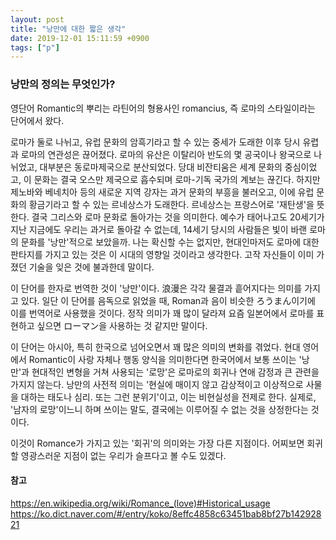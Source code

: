 ```yaml
---
layout: post
title: "낭만에 대한 짧은 생각"
date: 2019-12-01 15:11:59 +0900
tags: ["p"]
---
```


### 낭만의 정의는 무엇인가?

영단어 Romantic의 뿌리는 라틴어의 형용사인 romancius, 즉 로마의 스타일이라는 단어에서 왔다.

로마가 둘로 나뉘고, 유럽 문화의 암흑기라고 할 수 있는 중세가 도래한 이후 당시 유렵과 로마의 연관성은 끊어졌다. 로마의 유산은 이탈리아 반도의 몇 공국이나 왕국으로 나뉘었고, 대부분은 동로마제국으로 분산되었다. 당대 비잔티움은 세계 문화의 중심이었고, 이 문화는 결국 오스만 제국으로 흡수되며 로마-기독 국가의 계보는 끊긴다. 하지만 제노바와 베네치아 등의 새로운 지역 강자는 과거 문화의 부흥을 불러오고, 이에 유럽 문화의 황금기라고 할 수 있는 르네상스가 도래한다. 르네상스는 프랑스어로 '재탄생'을 뜻한다. 결국 그리스와 로마 문화로 돌아가는 것을 의미한다. 예수가 태어나고도 20세기가 지난 지금에도 우리는 과거로 돌아갈 수 없는데, 14세기 당시의 사람들은 빛이 바랜 로마의 문화를 '낭만'적으로 보았을까. 나는 확신할 수는 없지만, 현대인마저도 로마에 대한 판타지를 가지고 있는 것은 이 시대의 영향일 것이라고 생각한다. 고작 자신들이 이미 가졌던 기술을 잊은 것에 불과한데 말이다.

이 단어를 한자로 번역한 것이 '낭만'이다. 浪漫은 각각 물결과 흩어지다는 의미를 가지고 있다. 일단 이 단어를 음독으로 읽었을 때, Roman과 음이 비슷한 ろうまん이기에 이를 번역어로 사용했을 것이다. 정작 의미가 꽤 많이 달라져 요즘 일본어에서 로마를 표현하고 싶으면 ローマン을 사용하는 것 같지만 말이다.

이 단어는 아시아, 특히 한국으로 넘어오면서 꽤 많은 의미의 변화를 겪었다. 현대 영어에서 Romantic이 사랑 자체나 행동 양식을 의미한다면 한국어에서 보통 쓰이는 '낭만'과 현대적인 변형을 거쳐 사용되는 '로망'은 로마로의 회귀나 연애 감정과 큰 관련을 가지지 않는다. 낭만의 사전적 의미는 '현실에 매이지 않고 감상적이고 이상적으로 사물을 대하는 태도나 심리. 또는 그런 분위기'이고, 이는 비현실성을 전제로 한다. 실제로, '남자의 로망'이느니 하며 쓰이는 말도, 결국에는 이루어질 수 없는 것을 상정한다는 것이다.

이것이 Romance가 가지고 있는 '회귀'의 의미와는 가장 다른 지점이다. 어찌보면 회귀할 영광스러운 지점이 없는 우리가 슬프다고 볼 수도 있겠다.

#### 참고

<https://en.wikipedia.org/wiki/Romance_(love)#Historical_usage>
<https://ko.dict.naver.com/#/entry/koko/8effc4858c63451bab8bf27b14292821>